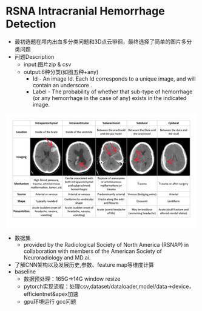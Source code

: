 # RSNA Intracranial Hemorrhage Detection
- 最初选题在颅内出血多分类问题和3D点云徘徊，最终选择了简单的图片多分类问题
- 问题Description
    - input:图片zip & csv
    - output:6种分类(如图五种+any)
        - Id - An image Id. Each Id corresponds to a unique image, and will contain an underscore .
        - Label - The probability of whether that sub-type of hemorrhage (or any hemorrhage in the case of any) exists in the indicated image.

![images](https://github.com/violetymr/kaggle_RSNA/blob/master/inbox_603584_56162e47358efd77010336a373beb0d2_subtypes-of-hemorrhage.png)
- 数据集
    - provided by the Radiological Society of North America (RSNA®) in collaboration with members of the American Society of Neuroradiology and MD.ai.
- 了解CNN架构以及发展历史,参数、feature map等维度计算
- baseline
    - 数据预处理：165G->14G window resize
    - pytorch实现流程：处理csv,dataset/dataloader,model/data->device，efficientnet&apex加速
    -  gpu环境运行 gcc问题






